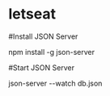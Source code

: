 # letseat

#Install JSON Server

npm install -g json-server

#Start JSON Server

json-server --watch db.json

